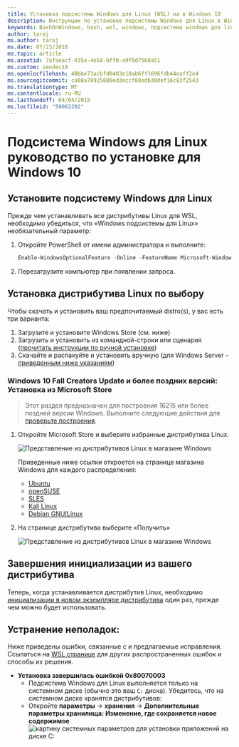 ```yaml
---
title: Установка подсистемы Windows для Linux (WSL) на в Windows 10
description: Инструкции по установке подсистемы Windows для Linux в Windows 10.
keywords: BashOnWindows, bash, wsl, windows, подсистема windows для linux, windowssubsystem, ubuntu, debian, suse, windows 10, установка
author: taraj
ms.author: taraj
ms.date: 07/23/2018
ms.topic: article
ms.assetid: 7afaeacf-435a-4e58-bff0-a9f0d75b8a51
ms.custom: seodec18
ms.openlocfilehash: 40bbe73acbfd0483e18ab6ff1696fdb44eaff2e4
ms.sourcegitcommit: ca08a78925880ed3eccf88edb30def16c83f2543
ms.translationtype: MT
ms.contentlocale: ru-RU
ms.lasthandoff: 04/04/2019
ms.locfileid: "59063292"
---
```

# <a name="windows-subsystem-for-linux-installation-guide-for-windows-10"></a>Подсистема Windows для Linux руководство по установке для Windows 10

## <a name="install-the-windows-subsystem-for-linux"></a>Установите подсистему Windows для Linux

Прежде чем устанавливать все дистрибутивы Linux для WSL, необходимо убедиться, что «Windows подсистемы для Linux» необязательный параметр:

1. Откройте PowerShell от имени администратора и выполните:
    ```powershell
    Enable-WindowsOptionalFeature -Online -FeatureName Microsoft-Windows-Subsystem-Linux
    ```

2. Перезагрузите компьютер при появлении запроса.

## <a name="install-your-linux-distribution-of-choice"></a>Установка дистрибутива Linux по выбору
Чтобы скачать и установить ваш предпочитаемый distro(s), у вас есть три варианта:
1. Загрузите и установите Windows Store (см. ниже)
1. Загрузить и установить из командной-строки или сценария ([прочитать инструкции по ручной установке](install-manual.md))
1. Скачайте и распакуйте и установить вручную (для Windows Server - [приведенным ниже указаниям](install-on-server.md))

### <a name="windows-10-fall-creators-update-and-later-install-from-the-microsoft-store"></a>Windows 10 Fall Creators Update и более поздних версий: Установка из Microsoft Store

> Этот раздел предназначен для построения 16215 или более поздней версии Windows.  Выполните следующие действия для [проверьте построения](troubleshooting.md#check-your-build-number). 

1. Откройте Microsoft Store и выберите избранные дистрибутива Linux.

    ![Представление из дистрибутивов Linux в магазине Windows](media/store.png)

    Приведенные ниже ссылки откроется на странице магазина Windows для каждого распределения:

    * [Ubuntu](https://www.microsoft.com/store/p/ubuntu/9nblggh4msv6)
    * [openSUSE](https://www.microsoft.com/store/apps/9njvjts82tjx)
    * [SLES](https://www.microsoft.com/store/apps/9p32mwbh6cns)
    * [Kali Linux](https://www.microsoft.com/store/apps/9PKR34TNCV07)
    * [Debian GNU/Linux](https://www.microsoft.com/store/apps/9MSVKQC78PK6)

1. На странице дистрибутива выберите «Получить»

    ![Представление из дистрибутивов Linux в магазине Windows](media/UbuntuStore.png)

## <a name="complete-initialization-of-your-distro"></a>Завершения инициализации из вашего дистрибутива
Теперь, когда устанавливается дистрибутив Linux, необходимо [инициализации в новом экземпляре дистрибутива](initialize-distro.md) один раз, прежде чем можно будет использовать.

## <a name="troubleshooting"></a>Устранение неполадок: 

Ниже приведены ошибки, связанные с и предлагаемые исправления. Ссылаться на [WSL странице](troubleshooting.md) для других распространенных ошибок и способы их решения.

* **Установка завершилась ошибкой 0x80070003**
    * Подсистема Windows для Linux выполняется только на системном диске (обычно это ваш `C:` диска). Убедитесь, что на системном диске хранятся дистрибутивов:  
    * Откройте **параметры** -> **хранения** -> **Дополнительные параметры хранилища: Изменение, где сохраняется новое содержимое**
    ![картину системных параметров для установки приложений на диске C:](media/AppStorage.png)
